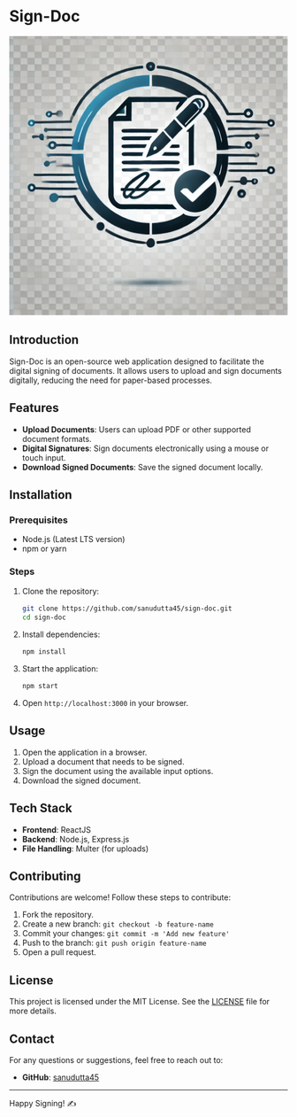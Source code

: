 # Sign-Doc

![Sign-Doc Logo](public/images/logo.webp)

## Introduction

Sign-Doc is an open-source web application designed to facilitate the digital signing of documents. It allows users to upload and sign documents digitally, reducing the need for paper-based processes.

## Features

- **Upload Documents**: Users can upload PDF or other supported document formats.
- **Digital Signatures**: Sign documents electronically using a mouse or touch input.
- **Download Signed Documents**: Save the signed document locally.

## Installation

### Prerequisites

- Node.js (Latest LTS version)
- npm or yarn

### Steps

1. Clone the repository:

   ```sh
   git clone https://github.com/sanudutta45/sign-doc.git
   cd sign-doc
   ```

2. Install dependencies:

   ```sh
   npm install
   ```

3. Start the application:

   ```sh
   npm start
   ```

4. Open `http://localhost:3000` in your browser.

## Usage

1. Open the application in a browser.
2. Upload a document that needs to be signed.
3. Sign the document using the available input options.
4. Download the signed document.

## Tech Stack

- **Frontend**: ReactJS
- **Backend**: Node.js, Express.js
- **File Handling**: Multer (for uploads)

## Contributing

Contributions are welcome! Follow these steps to contribute:

1. Fork the repository.
2. Create a new branch: `git checkout -b feature-name`
3. Commit your changes: `git commit -m 'Add new feature'`
4. Push to the branch: `git push origin feature-name`
5. Open a pull request.

## License

This project is licensed under the MIT License. See the [LICENSE](LICENSE) file for more details.

## Contact

For any questions or suggestions, feel free to reach out to:

- **GitHub**: [sanudutta45](https://github.com/sanudutta45)

---

Happy Signing! ✍️
